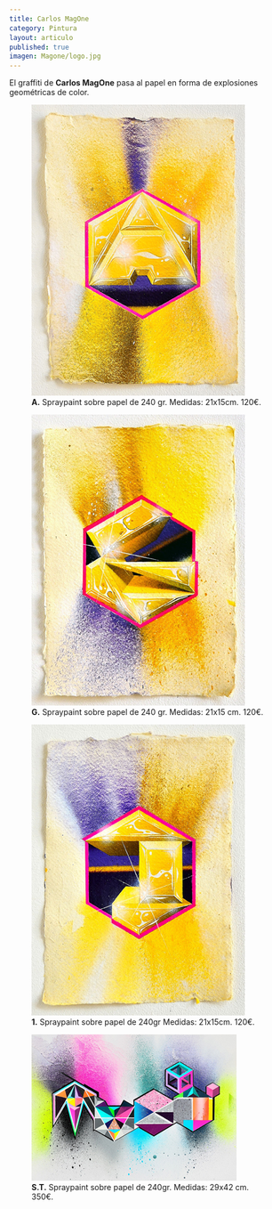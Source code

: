 ```yaml
---
title: Carlos MagOne
category: Pintura
layout: articulo
published: true
imagen: Magone/logo.jpg
---
```

El graffiti de **Carlos MagOne** pasa al papel en forma de explosiones geométricas de color. 

<div class="figure-group">
<figure>
	<a href="/images/Magone/TRÍPTICO2.jpg"><img src="/images/Magone/TRÍPTICO2.jpg" alt="image"></a>
	<figcaption><b>A.</b>
Spraypaint sobre papel de 240 gr.
Medidas: 21x15cm. 120€.</figcaption>
</figure>

<figure>
	<a href="/images/Magone/TRÍPTICO1.jpg"><img src="/images/Magone/TRÍPTICO1.jpg" alt="image"></a>
	<figcaption><b>G.</b>
Spraypaint sobre papel de 240 gr.
Medidas: 21x15 cm. 120€. </figcaption>
</figure>

<figure>
	<a href="/images/Magone/TRÍPTICO3.jpg"><img src="/images/Magone/TRÍPTICO3.jpg" alt="image"></a>
	<figcaption><b>1.</b>
Spraypaint sobre papel de 240gr
Medidas: 21x15cm. 120€.</figcaption>
</figure>
</div>

<figure>
	<a href="/images/Magone/MAG1.jpg"><img src="/images/Magone/MAG1.jpg" alt="image"></a>
	<figcaption><b>S.T.</b>
Spraypaint sobre papel de 240gr.
Medidas: 29x42 cm. 350€.</figcaption>
</figure>






